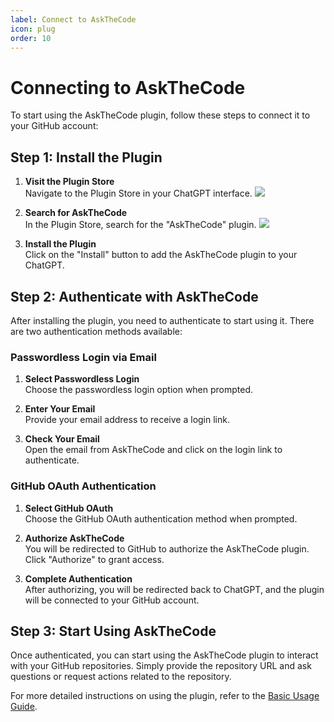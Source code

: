 ```yaml
---
label: Connect to AskTheCode
icon: plug
order: 10
---
```


# Connecting to AskTheCode

To start using the AskTheCode plugin, follow these steps to connect it to your GitHub account:

## Step 1: Install the Plugin

1. **Visit the Plugin Store**  
   Navigate to the Plugin Store in your ChatGPT interface.
   ![](/resources/getting-started/installation/open-plugin-store.png)

2. **Search for AskTheCode**  
   In the Plugin Store, search for the "AskTheCode" plugin.
   ![](/resources/getting-started/installation/search-for-plugin.png)

3. **Install the Plugin**  
   Click on the "Install" button to add the AskTheCode plugin to your ChatGPT.

## Step 2: Authenticate with AskTheCode

After installing the plugin, you need to authenticate to start using it. There are two authentication methods available:

### Passwordless Login via Email

1. **Select Passwordless Login**  
   Choose the passwordless login option when prompted.
   
2. **Enter Your Email**  
   Provide your email address to receive a login link.
   
3. **Check Your Email**  
   Open the email from AskTheCode and click on the login link to authenticate.

### GitHub OAuth Authentication

1. **Select GitHub OAuth**  
   Choose the GitHub OAuth authentication method when prompted.
   
2. **Authorize AskTheCode**  
   You will be redirected to GitHub to authorize the AskTheCode plugin. Click "Authorize" to grant access.
   
3. **Complete Authentication**  
   After authorizing, you will be redirected back to ChatGPT, and the plugin will be connected to your GitHub account.

## Step 3: Start Using AskTheCode

Once authenticated, you can start using the AskTheCode plugin to interact with your GitHub repositories. Simply provide the repository URL and ask questions or request actions related to the repository.

For more detailed instructions on using the plugin, refer to the [Basic Usage Guide](basic-usage.md).
